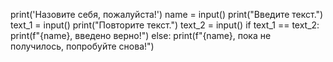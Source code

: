 print('Назовите себя, пожалуйста!')
name = input()
print("Введите текст.")
text_1 = input()
print("Повторите текст.")
text_2 = input()
if text_1 == text_2:
    print(f"{name}, введено верно!")
else:
    print(f"{name}, пока не получилось, попробуйте снова!")
